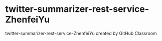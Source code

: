 # twitter-summarizer-rest-service-ZhenfeiYu
twitter-summarizer-rest-service-ZhenfeiYu created by GitHub Classroom
